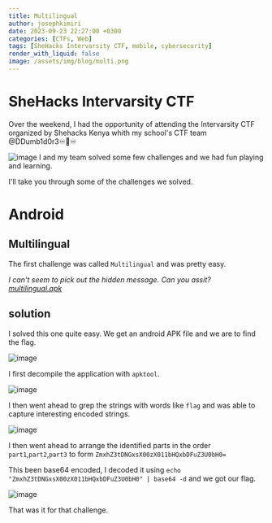 ```yaml
---
title: Multilingual
author: josephkimiri
date: 2023-09-23 22:27:00 +0300
categories: [CTFs, Web]
tags: [SheHacks Intervarsity CTF, mobile, cybersecurity]
render_with_liquid: false
image: /assets/img/blog/multi.png
---
```


# SheHacks Intervarsity CTF

Over the weekend, I had the opportunity of attending the Intervarsity CTF organized by Shehacks Kenya 
whith my school's CTF team @DDumb1d0r3♾️🟰♾️

![image](https://user-images.githubusercontent.com/98275198/270124581-f07bcdb0-aecb-4667-a1b3-99a28083c024.png)
I and my team solved some few challenges and we had fun playing and learning.

I'll take you through some of the challenges we solved.

# Android
## Multilingual
The first challenge was called `Multilingual` and was pretty easy.

*I can't seem to pick out the hidden message. Can you assit? [multilingual.apk](https://shehacks.ciphercode.dev/files/301764f949fdfc5c86d24e1ee7bac16d/multilingual.apk)*

## solution
I solved this one quite easy. We get an android APK file and we are to find the flag.

![image](https://user-images.githubusercontent.com/98275198/270125053-1720c4d7-f9fb-41fb-9542-5c3274f11b1b.png)

I first decompile the application with `apktool`.

![image](https://user-images.githubusercontent.com/98275198/270125136-4c2f5015-4391-44f5-b164-2b7350e98ecf.png)

I then went ahead to grep the strings with words like `flag` and was able to capture interesting encoded strings.

![image](https://user-images.githubusercontent.com/98275198/270125232-be3cc680-2ee8-4e4d-a9ef-bc742901ef2f.png)

I then went ahead to arrange the identified parts in the order `part1`,`part2`,`part3` to form `ZmxhZ3tDNGxsX00zX011bHQxbDFuZ3U0bH0=`

This been base64 encoded, I decoded it using `echo "ZmxhZ3tDNGxsX00zX011bHQxbDFuZ3U0bH0" | base64 -d` and we got our flag.

![image](https://user-images.githubusercontent.com/98275198/270125429-2add6c3a-1ce4-42ac-a312-199b92b3eb7e.png)

That was it for that challenge.
